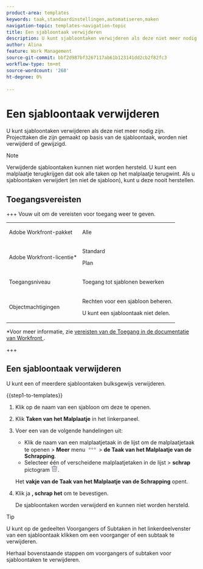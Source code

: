 ```yaml
---
product-area: templates
keywords: taak,standaardinstellingen,automatiseren,maken
navigation-topic: templates-navigation-topic
title: Een sjabloontaak verwijderen
description: U kunt sjabloontaken verwijderen als deze niet meer nodig zijn. Verwijderde sjabloontaken kunnen niet worden hersteld. Projecttaken die zijn gemaakt op basis van de sjabloontaak, worden niet verwijderd of gewijzigd.
author: Alina
feature: Work Management
source-git-commit: bbf2d987bf3267117ab61b123141dd2cb2f82fc3
workflow-type: tm+mt
source-wordcount: '268'
ht-degree: 0%

---
```


# Een sjabloontaak verwijderen

U kunt sjabloontaken verwijderen als deze niet meer nodig zijn. Projecttaken die zijn gemaakt op basis van de sjabloontaak, worden niet verwijderd of gewijzigd.

>[!NOTE]
>
>Verwijderde sjabloontaken kunnen niet worden hersteld. U kunt een malplaatje terugkrijgen dat ook alle taken op het malplaatje terugwint. Als u sjabloontaken verwijdert (en niet de sjabloon), kunt u deze nooit herstellen.


## Toegangsvereisten

+++ Vouw uit om de vereisten voor toegang weer te geven. 

<table style="table-layout:auto"> 
 <col> 
 <col> 
 <tbody> 
  <tr> 
   <td role="rowheader"><p>Adobe Workfront-pakket</p></td> 
   <td> <p>Alle</p> </td> 
  </tr> 
  <tr> 
   <td role="rowheader"><p>Adobe Workfront-licentie*</p></td> 
   <td> <p>Standard </p>
   <p>Plan </p> </td> 
  </tr> 
  <tr> 
   <td role="rowheader"><p>Toegangsniveau</p></td> 
   <td> <p>Toegang tot sjablonen bewerken</p>  </td> 
  </tr> 
  <tr> 
   <td role="rowheader"><p>Objectmachtigingen</p> </td> 
   <td> <p>Rechten voor een sjabloon beheren.</p> <p>U kunt een sjabloontaak niet delen.</p> </td> 
  </tr> 
 </tbody> 
</table>

*Voor meer informatie, zie [&#x200B; vereisten van de Toegang in de documentatie van Workfront &#x200B;](/help/quicksilver/administration-and-setup/add-users/access-levels-and-object-permissions/access-level-requirements-in-documentation.md).

+++

## Een sjabloontaak verwijderen

U kunt een of meerdere sjabloontaken bulksgewijs verwijderen.

{{step1-to-templates}}

1. Klik op de naam van een sjabloon om deze te openen.
1. Klik **Taken van het Malplaatje** in het linkerpaneel.
1. Voer een van de volgende handelingen uit:
   * Klik de naam van een malplaatjetaak in de lijst om de malplaatjetaak te openen > **Meer** menu ![&#x200B; Meer menu &#x200B;](assets/more-icon.png) > **de Taak van het Malplaatje van de Schrapping**.
   * Selecteer één of verscheidene malplaatjetaken in de lijst > **schrap** pictogram ![&#x200B; pictogram van de Schrapping &#x200B;](assets/delete.png).

   Het **vakje van de Taak van het Malplaatje van de Schrapping** opent.
1. Klik ja **, schrap het** om te bevestigen.

   De sjabloontaken worden verwijderd en kunnen niet worden hersteld.

>[!TIP]
>
>U kunt op de gedeelten Voorgangers of Subtaken in het linkerdeelvenster van een sjabloontaak klikken om een voorganger of een subtaak te verwijderen.
>
>Herhaal bovenstaande stappen om voorgangers of subtaken voor sjabloontaken te verwijderen.




